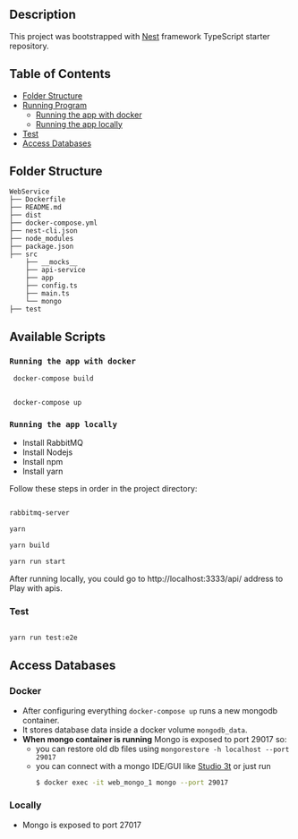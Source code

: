 ## Description

This project was bootstrapped with [Nest](https://github.com/nestjs/nest) framework TypeScript starter repository.

## Table of Contents
- [Folder Structure](#folder-structure)
- [Running Program](#available-scripts)
  - [Running the app with docker](#running-the-app-with-docker)
  - [Running the app locally](#running-the-app-locally)
- [Test](#test)
- [Access Databases](#access-databases)

 ## Folder Structure

```
WebService
├── Dockerfile
├── README.md
├── dist
├── docker-compose.yml
├── nest-cli.json
├── node_modules
├── package.json
├── src
    ├── __mocks__
    ├── api-service
    ├── app
    ├── config.ts
    ├── main.ts
    └── mongo
├── test
```

## Available Scripts

### `Running the app with docker`

```bash
 docker-compose build


 docker-compose up
```

### `Running the app locally`

- Install RabbitMQ
- Install Nodejs
- Install npm
- Install yarn


Follow these steps in order in the project directory:

```bash

rabbitmq-server

yarn

yarn build

yarn run start

```

After running locally, you could go to http://localhost:3333/api/ address to Play with apis. 
### Test

```bash

yarn run test:e2e

```


## Access Databases
 
  ### Docker
  - After configuring everything `docker-compose up` runs a new mongodb container.
  - It stores database data inside a docker volume `mongodb_data`.
  - __When mongo container is running__  Mongo is exposed to port 29017  so:
    - you can restore old db files using `mongorestore -h localhost --port 29017` 
    - you can connect with a mongo IDE/GUI like [Studio 3t](https://studio3t.com) or just run
      ```bash
      $ docker exec -it web_mongo_1 mongo --port 29017
      ```
  ### Locally
  - Mongo is exposed to port 27017
